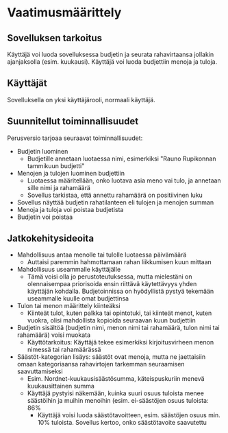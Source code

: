 # Vaatimusmäärittely

## Sovelluksen tarkoitus

Käyttäjä voi luoda sovelluksessa budjetin ja seurata rahavirtaansa jollakin ajanjaksolla (esim. kuukausi). Käyttäjä voi luoda budjettiin menoja ja tuloja.

## Käyttäjät

Sovelluksella on yksi käyttäjärooli, normaali käyttäjä.

## Suunnitellut toiminnallisuudet

Perusversio tarjoaa seuraavat toiminnallisuudet:

- Budjetin luominen
  - Budjetille annetaan luotaessa nimi, esimerkiksi "Rauno Rupikonnan tammikuun budjetti"
- Menojen ja tulojen luominen budjettiin
  - Luotaessa määritellään, onko luotava asia meno vai tulo, ja annetaan sille
  nimi ja rahamäärä
  - Sovellus tarkistaa, että annettu rahamäärä on positiivinen luku
- Sovellus näyttää budjetin rahatilanteen eli tulojen ja menojen summan
- Menoja ja tuloja voi poistaa budjetista
- Budjetin voi poistaa

## Jatkokehitysideoita
- Mahdollisuus antaa menolle tai tulolle luotaessa päivämäärä
  - Auttaisi paremmin hahmottamaan rahan liikkumisen kuun mittaan 
- Mahdollisuus useammalle käyttäjälle
  - Tämä voisi olla jo perustoteutuksessa, mutta mielestäni on olennaisempaa
  priorisoida ensin riittävä käytettävyys yhden käyttäjän kohdalla. Budjetoinnissa on hyödyllistä pystyä tekemään useammalle kuulle omat budjettinsa
- Tulon tai menon määrittely kiinteäksi
  - Kiinteät tulot, kuten palkka tai opintotuki, tai kiinteät menot, kuten vuokra, olisi mahdollista kopioida
    seuraavan kuun budjettiin
- Budjetin sisältöä (budjetin nimi, menon nimi tai rahamäärä, tulon nimi tai rahamäärä) voisi muokata
  - Käyttötarkoitus: Käyttäjä tekee esimerkiksi kirjoitusvirheen menon nimessä tai rahamäärässä
- Säästöt-kategorian lisäys: säästöt ovat menoja, mutta ne jaettaisiin omaan kategoriaansa rahavirtojen tarkemman
  seuraamisen saavuttamiseksi
  - Esim. Nordnet-kuukausisäästösumma, käteispuskuriin menevä kuukausittainen summa
  - Käyttäjä pystyisi näkemään, kuinka suuri osuus tuloista menee säästöihin ja muihin menoihin (esim. ei-säästöjen
    osuus tuloista: 86%
    - Käyttäjä voisi luoda säästötavoitteen, esim. säästöjen osuus min. 10% tuloista. Sovellus kertoo, onko säästötavoite saavutettu
